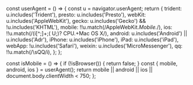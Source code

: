 const userAgent = () => {
  const u = navigator.userAgent;
  return {
    trident: u.includes('Trident'),
    presto: u.includes('Presto'),
    webKit: u.includes('AppleWebKit'),
    gecko: u.includes('Gecko') && !u.includes('KHTML'),
    mobile: !!u.match(/AppleWebKit.*Mobile.*/),
    ios: !!u.match(/\(i[^;]+;( U;)? CPU.+Mac OS X/),
    android: u.includes('Android') || u.includes('Adr'),
    iPhone: u.includes('iPhone'),
    iPad: u.includes('iPad'),
    webApp: !u.includes('Safari'),
    weixin: u.includes('MicroMessenger'),
    qq: !!u.match(/\sQQ/i),
  };
};

const isMobile = () => {
  if (!isBrowser()) {
    return false;
  }
  const { mobile, android, ios } = userAgent();
  return mobile || android || ios || document.body.clientWidth < 750;
};
